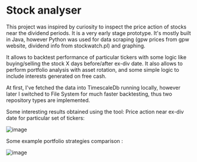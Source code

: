 # Stock analyser

This project was inspired by curiosity to inspect the price action of stocks near the dividend periods.
It is a very early stage prototype. It's mostly built in Java, however Python was used for data scraping (gpw prices from gpw website, dividend info from stockwatch.pl) and graphing.

It allows to backtest performance of particular tickers with some logic like buying/selling the stock X days before/after ex-div date.
It also allows to perform portfolio analysis with asset rotation, and some simple logic to include interests generated on free cash.

At first, I've fetched the data into TimescaleDb running locally, however later I switched to File System for much faster backtesting, thus two repository types are implemented.

Some interesting results obtained using the tool:
Price action near ex-div date for particular set of tickers:

![image](https://github.com/adam7171512/gpw_div_backtest/assets/117537530/44c12a47-51d7-4063-a9d6-fda61b2c76cd)


Some example portfolio strategies comparison :

![image](https://github.com/adam7171512/gpw_div_backtest/assets/117537530/4562f403-25f8-4024-911c-a98f6fe1c57f)
